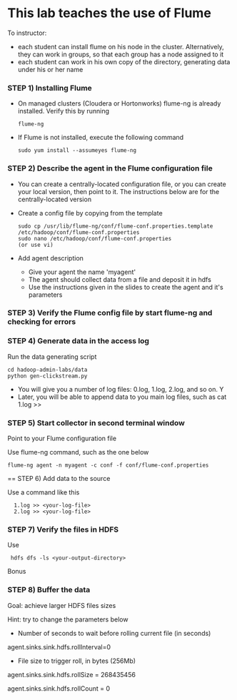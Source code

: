 # This lab teaches the use of Flume

To instructor:

* each student can install flume on his node in the cluster. Alternatively, they can work in groups, so that each group has a node assigned to it
* each student can work in his own copy of the directory, generating data under his or her name

### STEP 1)  Installing Flume
 
* On managed clusters (Cloudera or Hortonworks) flume-ng is already installed. Verify this by running

      flume-ng
    
 
* If Flume is not installed, execute the following command

      sudo yum install --assumeyes flume-ng


### STEP 2) Describe the agent in the Flume configuration file

* You can create a centrally-located configuration file, or you can create your local version, then point to it. 
The instructions below are for the centrally-located version

* Create a config file by copying from the template

      sudo cp /usr/lib/flume-ng/conf/flume-conf.properties.template /etc/hadoop/conf/flume-conf.properties
      sudo nano /etc/hadoop/conf/flume-conf.properties
      (or use vi)
      
* Add agent description
    * Give your agent the name 'myagent'
    * The agent should collect data from a file and deposit it in hdfs
    * Use the instructions given in the slides to create the agent and it's parameters

      
### STEP 3) Verify the Flume config file by start flume-ng and checking for errors

### STEP 4) Generate data in the access log

  Run the data generating script
  
    cd hadoop-admin-labs/data
    python gen-clickstream.py
    
* You will give you a number of log files: 0.log, 1.log, 2.log, and so on. Y
* Later, you will be able to append data to you main log files, such as cat 1.log >> <your-log-file>
  
### STEP 5) Start collector in second terminal window
  
  Point to your Flume configuration file
  
  Use flume-ng command, such as the one below

    flume-ng agent -n myagent -c conf -f conf/flume-conf.properties

== STEP 6) Add data to the source 

Use a command like this


      1.log >> <your-log-file>
      2.log >> <your-log-file>

### STEP 7) Verify the files in HDFS
  
  Use 
  
     hdfs dfs -ls <your-output-directory>
     
     
Bonus

### STEP 8) Buffer the data

Goal: achieve larger HDFS files sizes

Hint: try to change the parameters below

* Number of seconds to wait before rolling current file (in seconds)

agent.sinks.sink.hdfs.rollInterval=0

* File size to trigger roll, in bytes (256Mb)

agent.sinks.sink.hdfs.rollSize = 268435456

agent.sinks.sink.hdfs.rollCount = 0

